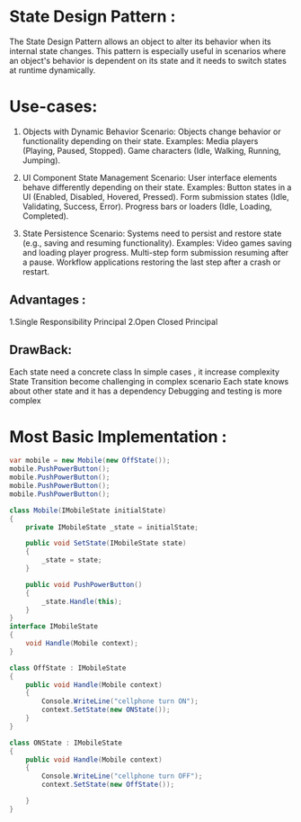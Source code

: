 # State Design Pattern : 
The State Design Pattern allows an object to alter its behavior when its internal state changes. This pattern is especially useful in scenarios where an object's behavior is dependent on its state and it needs to switch states at runtime dynamically.

# Use-cases: 
1. Objects with Dynamic Behavior
Scenario: Objects change behavior or functionality depending on their state.
Examples:
Media players (Playing, Paused, Stopped).
Game characters (Idle, Walking, Running, Jumping).

2. UI Component State Management
Scenario: User interface elements behave differently depending on their state.
Examples:
Button states in a UI (Enabled, Disabled, Hovered, Pressed).
Form submission states (Idle, Validating, Success, Error).
Progress bars or loaders (Idle, Loading, Completed).

3. State Persistence
Scenario: Systems need to persist and restore state (e.g., saving and resuming functionality).
Examples:
Video games saving and loading player progress.
Multi-step form submission resuming after a pause.
Workflow applications restoring the last step after a crash or restart.


## Advantages : 

1.Single Responsibility Principal 
2.Open Closed Principal

## DrawBack: 
Each state need a concrete class
In simple cases , it increase complexity
State Transition become challenging in complex scenario
Each state knows about other state and it has a dependency
Debugging and testing is more complex

# Most Basic Implementation :

```cs
var mobile = new Mobile(new OffState());
mobile.PushPowerButton();
mobile.PushPowerButton();
mobile.PushPowerButton();
mobile.PushPowerButton();

class Mobile(IMobileState initialState)
{
    private IMobileState _state = initialState;

    public void SetState(IMobileState state)
    {
        _state = state;
    }

    public void PushPowerButton()
    {
        _state.Handle(this);
    }
}
interface IMobileState
{
    void Handle(Mobile context);
}

class OffState : IMobileState
{
    public void Handle(Mobile context)
    {
        Console.WriteLine("cellphone turn ON");
        context.SetState(new ONState());
    }
}

class ONState : IMobileState
{
    public void Handle(Mobile context)
    {
        Console.WriteLine("cellphone turn OFF");
        context.SetState(new OffState());

    }
}

```
